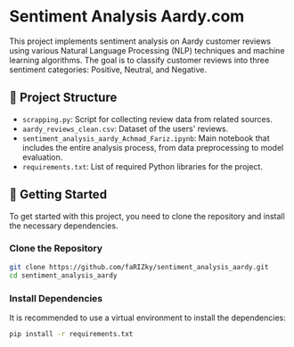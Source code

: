 # Sentiment Analysis Aardy.com

This project implements sentiment analysis on Aardy customer reviews using various Natural Language Processing (NLP) techniques and machine learning algorithms. The goal is to classify customer reviews into three sentiment categories: Positive, Neutral, and Negative.

## 📁 Project Structure

- `scrapping.py`: Script for collecting review data from related sources.
- `aardy_reviews_clean.csv`: Dataset of the users' reviews.
- `sentiment_analysis_aardy_Achmad_Fariz.ipynb`: Main notebook that includes the entire analysis process, from data preprocessing to model evaluation.
- `requirements.txt`: List of required Python libraries for the project.

## 🚀 Getting Started

To get started with this project, you need to clone the repository and install the necessary dependencies.

### Clone the Repository

```bash
git clone https://github.com/faRIZky/sentiment_analysis_aardy.git
cd sentiment_analysis_aardy
```

### Install Dependencies

It is recommended to use a virtual environment to install the dependencies:

```bash
pip install -r requirements.txt
```
